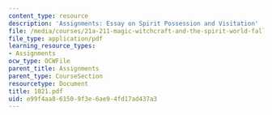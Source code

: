 ```yaml
---
content_type: resource
description: 'Assignments: Essay on Spirit Possession and Visitation'
file: /media/courses/21a-211-magic-witchcraft-and-the-spirit-world-fall-2003/e99f4aa861509f3e6ae94fd17ad437a3_1021.pdf
file_type: application/pdf
learning_resource_types:
- Assignments
ocw_type: OCWFile
parent_title: Assignments
parent_type: CourseSection
resourcetype: Document
title: 1021.pdf
uid: e99f4aa8-6150-9f3e-6ae9-4fd17ad437a3
---
```

